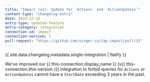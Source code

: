 ```yaml
---
title: "Impact (v1): Update for `Actions` and `ActionUpdates`"
content-type: "changelog-entry"
date: 2024-12-16
entry-type: updated-feature
entry-category: integration
connection-id: impact
connection-version: 1
pull-request: "https://github.com/singer-io/tap-impact/pull/33"
---
```

{{ site.data.changelog.metadata.single-integration | flatify }}

We've improved our {{ this-connection.display_name }} (v{{ this-connection.this-version }}) integration to forbid queries for `Actions` or `ActionUpdates` cannot have a `StartDate` exceeding 3 years in the past.